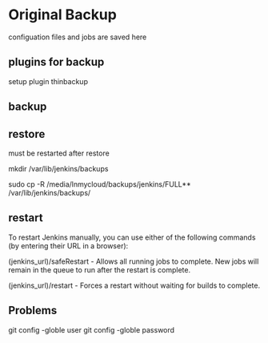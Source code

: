 # Original Backup
configuation files and jobs are saved here

## plugins for backup
setup plugin thinbackup

## backup

## restore
must be restarted after restore

mkdir /var/lib/jenkins/backups

sudo cp -R /media/lnmycloud/backups/jenkins/FULL** /var/lib/jenkins/backups/

## restart

To restart Jenkins manually, you can use either of the following commands (by entering their URL in a browser):

(jenkins_url)/safeRestart - Allows all running jobs to complete. New jobs will remain in the queue to run after the restart is complete.

(jenkins_url)/restart - Forces a restart without waiting for builds to complete.

## Problems

git config -globle user
git config -globle password
